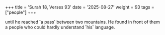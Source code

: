 +++
title = 'Surah 18, Verses 93'
date = '2025-08-27'
weight = 93
tags = ["people"]
+++

until he reached ˹a pass˺ between two mountains. He found in front of them a people who could hardly understand ˹his˺ language.
